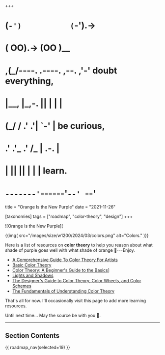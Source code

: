 +++
#   (`-')           (`-').->
#   ( OO).->        (OO )__
# ,(_/----. .----. ,--. ,'-' doubt everything,
# |__,    |\_,-.  ||  | |  |
#  (_/   /    .' .'|  `-'  | be curious,
#  .'  .'_  .'  /_ |  .-.  |
# |       ||      ||  | |  | learn.
# `-------'`------'`--' `--'

title = "Orange Is the New Purple"
date = "2021-11-26"

[taxonomies]
tags = ["roadmap", "color-theory", "design"]
+++

![Orange Is the New Purple](

{{img(
  src="/images/size/w1200/2024/03/colors.png"
  alt="Colors."
)}}

Here is a list of resources on **color theory** to help you reason about what
shade of purple goes well with what shade of orange 🙂---Enjoy.

* [A Comprehensive Guide To Color Theory For Artists](https://drawpaintacademy.com/a-comprehensive-guide-to-color-theory-for-artists/)
* [Basic Color Theory](https://www.colormatters.com/color-and-design/basic-color-theory)
* [Color Theory: A Beginner's Guide to the Basics](https://designstudio.com/color-theory-basics/)]
* [Lights and Shadows](https://ciechanow.ski/lights-and-shadows)
* [The Designer's Guide to Color Theory, Color Wheels, and Color Schemes](https://blog.hubspot.com/marketing/color-theory-design)
* [The Fundamentals of Understanding Color Theory](https://99designs.com/blog/tips/the-7-step-guide-to-understanding-color-theory/)

That's all for now. I'll occasionally visit this page to add more learning
resources.

Until next time... May the source be with you 🦄.

--------

## Section Contents

{{ roadmap_nav(selected=19) }}

